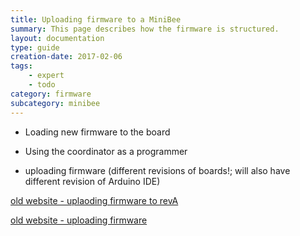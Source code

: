 ```yaml
---
title: Uploading firmware to a MiniBee
summary: This page describes how the firmware is structured.
layout: documentation
type: guide
creation-date: 2017-02-06
tags: 
    - expert
    - todo
category: firmware
subcategory: minibee
---
```




* Loading new firmware to the board

* Using the coordinator as a programmer

* uploading firmware (different revisions of boards!; will also have different revision of Arduino IDE)

[old website - uplaoding firmware to revA](https://docs.sensestage.eu/minibee-reva-uploading-the-firmware)

[old website - uploading firmware](https://docs.sensestage.eu/programming-new-firmware-onto-the-minibee)



